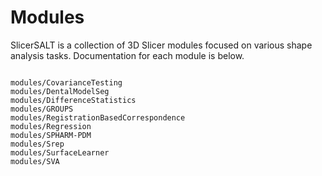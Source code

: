 # Modules

SlicerSALT is a collection of 3D Slicer modules focused on various shape analysis tasks. Documentation for each module is below.

```{toctree}

modules/CovarianceTesting
modules/DentalModelSeg
modules/DifferenceStatistics
modules/GROUPS
modules/RegistrationBasedCorrespondence
modules/Regression
modules/SPHARM-PDM
modules/Srep
modules/SurfaceLearner
modules/SVA